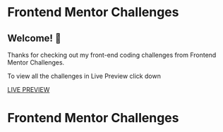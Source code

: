 # Frontend Mentor Challenges

## Welcome! 👋

Thanks for checking out my front-end coding challenges from Frontend Mentor Challenges.

To view all the challenges in Live Preview click down

[LIVE PREVIEW](https://sakthi0314-frontend-mentor-challanges.netlify.app/)
# Frontend Mentor Challenges
